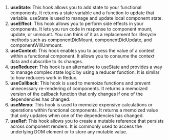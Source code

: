 1. **useState**: This hook allows you to add state to your functional components. It returns a state variable and a function to update that variable. useState is used to manage and update local component state.
2. **useEffect**: This hook allows you to perform side effects in your components. It lets you run code in response to component mount, update, or unmount. You can think of it as a replacement for lifecycle methods such as componentDidMount, componentDidUpdate, and componentWillUnmount.
3. **useContext**: This hook enables you to access the value of a context within a functional component. It allows you to consume the context data and subscribe to its changes.
4. **useReducer**: This hook is an alternative to useState and provides a way to manage complex state logic by using a reducer function. It is similar to how reducers work in Redux.
5. **useCallback**: This hook is used to memoize functions and prevent unnecessary re-rendering of components. It returns a memoized version of the callback function that only changes if one of the dependencies has changed.
6. **useMemo**: This hook is used to memoize expensive calculations or operations within functional components. It returns a memoized value that only updates when one of the dependencies has changed.
7. **useRef**: This hook allows you to create a mutable reference that persists across component renders. It is commonly used to access the underlying DOM element or to store any mutable value.